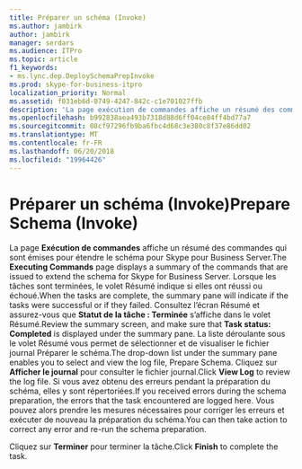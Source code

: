 ```yaml
---
title: Préparer un schéma (Invoke)
ms.author: jambirk
author: jambirk
manager: serdars
ms.audience: ITPro
ms.topic: article
f1_keywords:
- ms.lync.dep.DeploySchemaPrepInvoke
ms.prod: skype-for-business-itpro
localization_priority: Normal
ms.assetid: f031eb6d-0749-4247-842c-c1e701027ffb
description: 'La page exécution de commandes affiche un résumé des commandes qui sont émises pour étendre le schéma pour Skype pour Business Server 2015. Lorsque les tâches sont terminées, le volet Résumé indique si elles ont réussi ou échoué. Consultez l’écran Résumé et assurez-vous que l’état de cette tâche : terminée s’affiche dans le volet Résumé. La liste déroulante sous le volet Résumé vous permet de sélectionner et de visualiser le fichier journal Préparer le schéma. Cliquez sur Afficher le journal pour passer en revue le fichier journal. Si vous avez obtenu des erreurs pendant la préparation du schéma, elles y sont répertoriées. Vous pouvez alors prendre les mesures nécessaires pour corriger les erreurs et exécuter de nouveau la préparation du schéma.'
ms.openlocfilehash: b992838aea493b7318d88d6ff04ce84ff4bd77a7
ms.sourcegitcommit: 08cf97296fb9ba6fbc4d68c3e380c8f37e86dd02
ms.translationtype: MT
ms.contentlocale: fr-FR
ms.lasthandoff: 06/20/2018
ms.locfileid: "19964426"
---
```

# <a name="prepare-schema-invoke"></a><span data-ttu-id="fa767-109">Préparer un schéma (Invoke)</span><span class="sxs-lookup"><span data-stu-id="fa767-109">Prepare Schema (Invoke)</span></span>
 
<span data-ttu-id="fa767-110">La page **Exécution de commandes** affiche un résumé des commandes qui sont émises pour étendre le schéma pour Skype pour Business Server.</span><span class="sxs-lookup"><span data-stu-id="fa767-110">The **Executing Commands** page displays a summary of the commands that are issued to extend the schema for Skype for Business Server.</span></span> <span data-ttu-id="fa767-111">Lorsque les tâches sont terminées, le volet Résumé indique si elles ont réussi ou échoué.</span><span class="sxs-lookup"><span data-stu-id="fa767-111">When the tasks are complete, the summary pane will indicate if the tasks were successful or if they failed.</span></span> <span data-ttu-id="fa767-112">Consultez l’écran Résumé et assurez-vous que **Statut de la tâche : Terminée** s’affiche dans le volet Résumé.</span><span class="sxs-lookup"><span data-stu-id="fa767-112">Review the summary screen, and make sure that **Task status: Completed** is displayed under the summary pane.</span></span> <span data-ttu-id="fa767-113">La liste déroulante sous le volet Résumé vous permet de sélectionner et de visualiser le fichier journal Préparer le schéma.</span><span class="sxs-lookup"><span data-stu-id="fa767-113">The drop-down list under the summary pane enables you to select and view the log file, Prepare Schema.</span></span> <span data-ttu-id="fa767-114">Cliquez sur **Afficher le journal** pour consulter le fichier journal.</span><span class="sxs-lookup"><span data-stu-id="fa767-114">Click **View Log** to review the log file.</span></span> <span data-ttu-id="fa767-115">Si vous avez obtenu des erreurs pendant la préparation du schéma, elles y sont répertoriées.</span><span class="sxs-lookup"><span data-stu-id="fa767-115">If you received errors during the schema preparation, the errors that the task encountered are logged here.</span></span> <span data-ttu-id="fa767-116">Vous pouvez alors prendre les mesures nécessaires pour corriger les erreurs et exécuter de nouveau la préparation du schéma.</span><span class="sxs-lookup"><span data-stu-id="fa767-116">You can then take action to correct any error and re-run the schema preparation.</span></span>
  
<span data-ttu-id="fa767-117">Cliquez sur **Terminer** pour terminer la tâche.</span><span class="sxs-lookup"><span data-stu-id="fa767-117">Click **Finish** to complete the task.</span></span>
  

